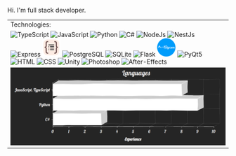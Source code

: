 Hi. I'm full stack developer.<br>

<table>
    <tr>
        <tr>
            <td>Technologies:</td>
        </tr>
        <tr>
            <td>
                <!-- <img src="https://cdn.svgporn.com/logos/react.svg" alt="React" width="42"/> -->
                <!-- <img src="https://cdn.svgporn.com/logos/redux.svg" alt="Redux" width="42"/> -->
                <img src="https://cdn.svgporn.com/logos/typescript-icon.svg" alt="TypeScript" width="42"/>
                <img src="https://cdn.svgporn.com/logos/javascript.svg" alt="JavaScript" width="42"/>
                <img src="https://cdn.svgporn.com/logos/python.svg" alt="Python" width="42"/>
                <img src="https://static.cdnlogo.com/logos/c/27/c.svg" alt="C#" width="42"/>
                <!-- <img src="https://cdn.svgporn.com/logos/nextjs-icon.svg" alt="NextJs" width="42"/> -->
                <img src="https://cdn.svgporn.com/logos/nodejs-icon.svg" alt="NodeJs" width="42"/>
                <img src="https://cdn.svgporn.com/logos/nestjs.svg" alt="NestJs" width="42"/>
                <img src="https://www.vectorlogo.zone/logos/expressjs/expressjs-icon.svg" alt="Express" width="42"/>
                <img src="./images/typeorm.svg" alt="TypeORM" width="42"/>
                <img src="https://cdn.svgporn.com/logos/postgresql.svg" alt="PostgreSQL" width="42"/>
                <img src="https://www.vectorlogo.zone/logos/sqlite/sqlite-icon.svg" alt="SQLite" width="42"/>
                <!-- <img src="https://cdn.svgporn.com/logos/docker-icon.svg" alt="Docker" width="42"/> -->
                <img src="https://cdn.svgporn.com/logos/flask.svg" alt="Flask" width="42"/>
                <img src="./images/aiogram.png" alt="Aiogram" width="42"/>
                <img src="https://upload.wikimedia.org/wikipedia/commons/e/e6/Python_and_Qt.svg" alt="PyQt5" width="42"/>
                <img src="https://cdn.svgporn.com/logos/html-5.svg" alt="HTML" width="42"/>
                <img src="https://cdn.svgporn.com/logos/css-3.svg" alt="CSS" width="42"/>
                <img src="https://cdn.svgporn.com/logos/unity.svg" alt="Unity" width="42"/>
                <img src="https://upload.wikimedia.org/wikipedia/commons/a/af/Adobe_Photoshop_CC_icon.svg" alt="Photoshop" width="42"/>
                <img src="https://upload.wikimedia.org/wikipedia/commons/c/cb/Adobe_After_Effects_CC_icon.svg" alt="After-Effects" width="42"/>
            </td>
        </tr>
    </tr>
    <td>
        <img src="./images/Chart.png" alt="programming languages charts" />
    </td>

</table>